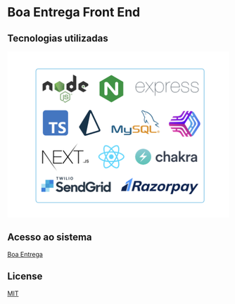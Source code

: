 # Boa Entrega Front End

## Tecnologias utilizadas
![tech_stack](public/techstack.png)

## Acesso ao sistema
[Boa Entrega](https://boaentrega-front-5ekm6ufka-magnosantos.vercel.app/)

## License
[MIT](https://choosealicense.com/licenses/mit/)
